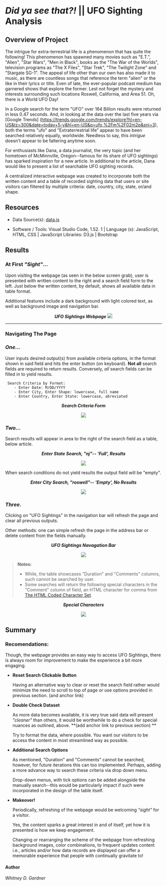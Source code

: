 # _Did ya see that?!_ || UFO Sighting Analysis


## Overview of Project 

The intrigue for extra-terrestrial life is a phenomenon that has quite the following! This phenomenon has spawned many movies such as "E.T.", "Alien", "Star Wars", "Men in Black", books as the "The War of the Worlds", television programs as "The X Files", "Star Trek", "The Twilight Zone" and "Stargate SG-1". The appeal of life other than our own has also made it to music, as there are countless songs that reference the term "alien" or the like in their lyrics or title. Even of late, the ever-popular podcast medium has garnered shows that explore the former. Lest not forget the mystery and interests surrounding such locations Roswell, California, and Area 51. Oh, there is a World UFO Day!

In a Google search for the term "UFO" over 164 Billion results were returned in less 0.47 seconds. And, in looking at the data over the last five years via [Google Trends] (https://trends.google.com/trends/explore?hl=en-US&tz=300&date=today+5-y&hl=en-US&q=ufo,%2Fm%2F02m2p&sni=3), both the terms "ufo" and "Extraterrestrial life” appear to have been searched relatively equally, worldwide. Needless to say, this _intrigue_ doesn't appear to be faltering anytime soon.

For enthusiasts like Dana, a data journalist, the very topic (and her hometown of McMinnville, Oregon--famous for its share of UFO sightings) has sparked inspiration for a new article. In additional to the article, Dana would like to present a list of searchable UFO sighting records. 

A centralized interactive webpage was created to incorporate both the written content and a table of recorded sighting data that users or site visitors can filtered by multiple criteria: date, country, city, state, or/and shape.

## Resources

* Data Source(s): [data.js](static/js/data.js)

* Software / Tools: Visual Studio Code, 1.52. 1 | Language (s): JavaScript, HTML, CSS | JavaScript Libraries: D3.js | Bootstrap

##  Results
### At First _"Sight"_...
Upon visiting the webpage (as seen in the below screen grab), user is presented with written content to the right and a search field form to the left. Just below the written content, by default, shows all available data in table format.  

Additional features include a dark background with light colored text, as well as background image and navigation bar. 



 <p align="center">
  <i><b> UFO Sightings Webpage</b></i> 
<img src="static/images/screen_grab_2_webpage.png"/>

---
### Navigating The Page

### *One...*

User inputs desired output(s) from available criteria options, in the format shown in said field and hits the enter button {on keyboard}. **Not all** search fields are required to return results. Conversely, *all* search fields can be filled in to yield results. 

     Search Criteria by Format:
        - Enter Date: M/DD/YYYY
        - Enter City, Enter Shape: lowercase, full name
        - Enter Country, Enter State: lowercase, abreviated
 
  <p align="center">
  <i><b> Search Criteria Form</b></i> 
 <p align="center">
  <img src="static/images/search_formats.png" />

 ### *Two...*

Search results will appear in area to the right of the search field as a table, below article. 

<p align="center">
  <i><b> Enter State Search, "nj"-- 'Full', Results </b></i> 

<p align="center">
  <img src="static/images/search_results_outputs.png"/>   


When search conditions do not yield results the output field will be "empty".
 <p align="center">
  <i><b> Enter City Search, "roswell"-- 'Empty', No Results</b></i> 

<p align="center">
  <img src="static/images/empty_search_results.png"/>   

### *Three.*

Clicking on "UFO Sightings" in the navigation bar will refresh the page and clear all previous outputs. 

Other methods: one can simple refresh the page in the address bar or delete content from the fields manually. 

 <p align="center">
  <i><b> UFO Sightings Navagation Bar</b></i> 

<p align="center">
  <img src="static/images/ufosightings_link.png"/>  


 >**Notes:**
>* While, the table showcases "Duration" and "Comments" columns, such cannot be searched by user.
>* Some searches will return the following special characters in the "Comment" column of field, an HTML character for comma from  [The HTML Coded Character Set](https://www.w3.org/MarkUp/html-spec/html-spec_13.html#SEC13). 


 <p align="center">
  <i><b> Special Characters</b></i> 
  <p align="center">
  <img src="static/images/html_specialcharacters.png" />   

## Summary 

### Recomendations: 
Though, the webpage provides an easy way to access UFO Sightings, there is always room for improvement to make the experience a bit more engaging. 

- **Reset Search Clickable Button**

    Having an alternative way to clear or reset the search field rather would minimize the need to scroll to top of page or use options provided in previous section. (and anchor link)

 -  **Double Check Dataset**

    As more data becomes available, it is very true said data will present _"cleaner"_ than others, it would be worthwhile to do a check for special nuances as outlined, above. **(add anchor link to previous section) **

    Try to format the data, where possible.  You want our visitors to be access the content in most streamlined way as possible. 

- **Additional Search Options**

    As mentioned, "Duration" and "Comments" cannot be searched, however, for future iterations this can too implemented.  Perhaps, adding a more advance way to search these criteria via drop down menu. 

    Drop-down menus, with tick options can be added alongside the manually search--this would be particularly impact if such were incorporated in the design of the table itself. 

 
 - **Makeover!**

    Periodically, refreshing of the webpage would be welcoming _“sight”_  for a visitor. 

    Yes, the content sparks a great interest in and of itself, yet how it is presented is how we keep engagement. 

    Changing or rearranging the scheme of the webpage from refreshing background images, color combinations, to frequent updates content i.e., articles and/or how data records are displayed can offer a memorable experience that people with continually gravitate to!


#### Author

_Whitney D. Gardner_

 
